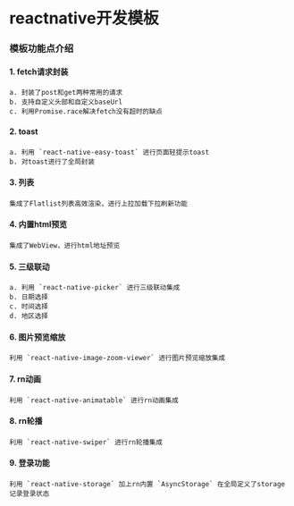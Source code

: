 # reactnative开发模板


### 模板功能点介绍

#### 1. fetch请求封装

    a. 封装了post和get两种常用的请求
    b. 支持自定义头部和自定义baseUrl
    c. 利用Promise.race解决fetch没有超时的缺点


#### 2. toast

    a. 利用 `react-native-easy-toast` 进行页面轻提示toast
    b. 对toast进行了全局封装

#### 3. 列表

    集成了Flatlist列表高效渲染，进行上拉加载下拉刷新功能

#### 4. 内置html预览

    集成了WebView，进行html地址预览

#### 5. 三级联动

    a. 利用 `react-native-picker` 进行三级联动集成
    b. 日期选择
    c. 时间选择
    d. 地区选择

#### 6. 图片预览缩放

    利用 `react-native-image-zoom-viewer` 进行图片预览缩放集成


#### 7. rn动画

    利用 `react-native-animatable` 进行rn动画集成


#### 8. rn轮播

    利用 `react-native-swiper` 进行rn轮播集成


#### 9. 登录功能

    利用 `react-native-storage` 加上rn内置 `AsyncStorage` 在全局定义了storage记录登录状态






